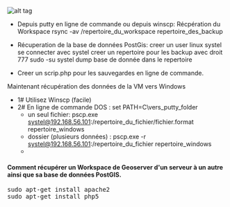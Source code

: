 ![alt tag](#)
- Depuis putty en ligne de commande ou depuis winscp: Récpération du Workspace
		rsync -av /repertoire_du_workspace repertoire_des_backup

- Récuperation de la base de données PostGis:
		creer un user linux systel 
		se connecter avec systel
		creer un repertoire pour les backup avec droit 777
		sudo -su systel
		dump base de donnée dans le repertoire
- Creer un scrip.php pour les sauvegardes en ligne de commande. 


Maintenant récupération des données de la VM vers Windows

- 1# Utilisez Winscp (facile)
- 2# En ligne de commande DOS : set PATH=C\vers_putty_folder
	* un seul fichier: pscp.exe systel@192.168.56.101:/repertoire_du_fichier/fichier.format repertoire_windows
	* dossier (plusieurs données) :  pscp.exe -r  systel@192.168.56.101:/repertoire_du_fichier  repertoire_windows
	* 
	
<h4>Comment récupérer un Workspace de Geoserver d'un serveur à un autre ainsi que sa base de données PostGIS.</h4>


<pre class="lang:default decode:true">sudo apt-get install apache2
sudo apt-get install php5

</pre>


